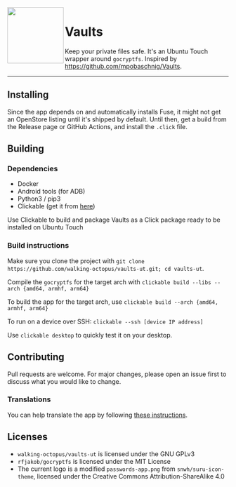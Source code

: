 <img height="128" src="https://raw.githubusercontent.com/walking-octopus/vaults-ut/main/assets/logo.png" align="left"/>

# Vaults

Keep your private files safe.
It's an Ubuntu Touch wrapper around `gocryptfs`. Inspired by https://github.com/mpobaschnig/Vaults.
_____________________________________________

## Installing

Since the app depends on and automatically installs Fuse, it might not get an OpenStore listing until it's shipped by default. Until then, get a build from the Release page or GitHub Actions, and install the `.click` file.

## Building

### Dependencies
- Docker
- Android tools (for ADB)
- Python3 / pip3
- Clickable (get it from [here](https://clickable-ut.dev/en/latest/index.html))

Use Clickable to build and package Vaults as a Click package ready to be installed on Ubuntu Touch

### Build instructions

Make sure you clone the project with
`git clone https://github.com/walking-octopus/vaults-ut.git; cd vaults-ut`.

Compile the `gocryptfs` for the target arch with
`clickable build --libs --arch {amd64, armhf, arm64}`

To build the app for the target arch, use
`clickable build --arch {amd64, armhf, arm64}`

To run on a device over SSH:
`clickable --ssh [device IP address]`

Use `clickable desktop` to quickly test it on your desktop.

## Contributing

Pull requests are welcome. For major changes, please open an issue first to discuss what you would like to change.

### Translations

You can help translate the app by following [these instructions](https://github.com/walking-octopus/vaults-ut/tree/main/po/README.md).

## Licenses
 - `walking-octopus/vaults-ut` is licensed under the GNU GPLv3
 - `rfjakob/gocryptfs` is licensed under the MIT License
 - The current logo is a modified `passwords-app.png` from `snwh/suru-icon-theme`, licensed under the Creative Commons Attribution-ShareAlike 4.0
